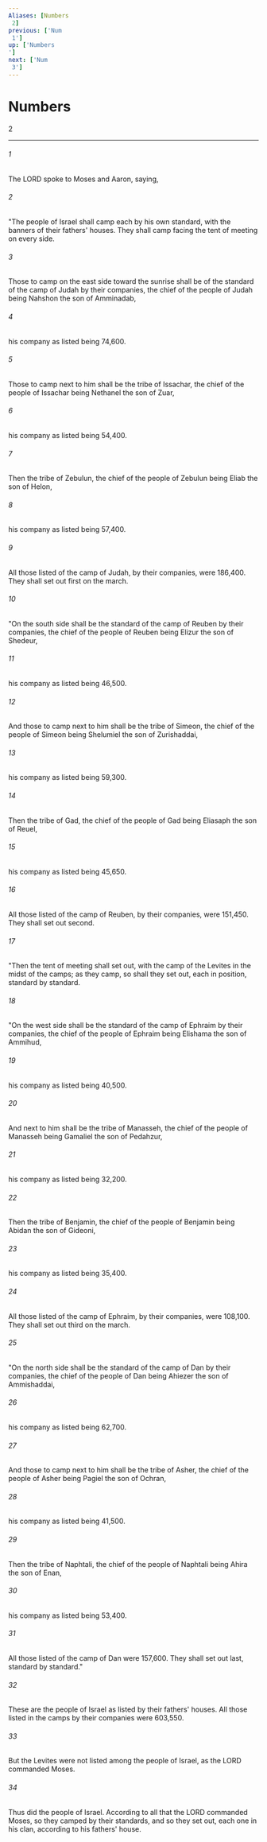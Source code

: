 ```yaml
---
Aliases: [Numbers 2]
previous: ['Num 1']
up: ['Numbers']
next: ['Num 3']
---
```

# Numbers 2

***
 

###### 1 
The LORD spoke to Moses and Aaron, saying,  

###### 2 
"The people of Israel shall camp each by his own standard, with the banners of their fathers' houses. They shall camp facing the tent of meeting on every side.  

###### 3 
Those to camp on the east side toward the sunrise shall be of the standard of the camp of Judah by their companies, the chief of the people of Judah being Nahshon the son of Amminadab,  

###### 4 
his company as listed being 74,600.  

###### 5 
Those to camp next to him shall be the tribe of Issachar, the chief of the people of Issachar being Nethanel the son of Zuar,  

###### 6 
his company as listed being 54,400.  

###### 7 
Then the tribe of Zebulun, the chief of the people of Zebulun being Eliab the son of Helon,  

###### 8 
his company as listed being 57,400.  

###### 9 
All those listed of the camp of Judah, by their companies, were 186,400. They shall set out first on the march.  

###### 10 
"On the south side shall be the standard of the camp of Reuben by their companies, the chief of the people of Reuben being Elizur the son of Shedeur,  

###### 11 
his company as listed being 46,500.  

###### 12 
And those to camp next to him shall be the tribe of Simeon, the chief of the people of Simeon being Shelumiel the son of Zurishaddai,  

###### 13 
his company as listed being 59,300.  

###### 14 
Then the tribe of Gad, the chief of the people of Gad being Eliasaph the son of Reuel,  

###### 15 
his company as listed being 45,650.  

###### 16 
All those listed of the camp of Reuben, by their companies, were 151,450. They shall set out second.  

###### 17 
"Then the tent of meeting shall set out, with the camp of the Levites in the midst of the camps; as they camp, so shall they set out, each in position, standard by standard.  

###### 18 
"On the west side shall be the standard of the camp of Ephraim by their companies, the chief of the people of Ephraim being Elishama the son of Ammihud,  

###### 19 
his company as listed being 40,500.  

###### 20 
And next to him shall be the tribe of Manasseh, the chief of the people of Manasseh being Gamaliel the son of Pedahzur,  

###### 21 
his company as listed being 32,200.  

###### 22 
Then the tribe of Benjamin, the chief of the people of Benjamin being Abidan the son of Gideoni,  

###### 23 
his company as listed being 35,400.  

###### 24 
All those listed of the camp of Ephraim, by their companies, were 108,100. They shall set out third on the march.  

###### 25 
"On the north side shall be the standard of the camp of Dan by their companies, the chief of the people of Dan being Ahiezer the son of Ammishaddai,  

###### 26 
his company as listed being 62,700.  

###### 27 
And those to camp next to him shall be the tribe of Asher, the chief of the people of Asher being Pagiel the son of Ochran,  

###### 28 
his company as listed being 41,500.  

###### 29 
Then the tribe of Naphtali, the chief of the people of Naphtali being Ahira the son of Enan,  

###### 30 
his company as listed being 53,400.  

###### 31 
All those listed of the camp of Dan were 157,600. They shall set out last, standard by standard."  

###### 32 
These are the people of Israel as listed by their fathers' houses. All those listed in the camps by their companies were 603,550.  

###### 33 
But the Levites were not listed among the people of Israel, as the LORD commanded Moses.  

###### 34 
Thus did the people of Israel. According to all that the LORD commanded Moses, so they camped by their standards, and so they set out, each one in his clan, according to his fathers' house.
